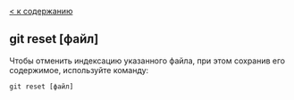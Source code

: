 [< к содержанию](./readme.md)

## **git reset [файл]**

Чтобы отменить индексацию указанного файла, при этом сохранив его содержимое, используйте команду:

```
git reset [файл]
```